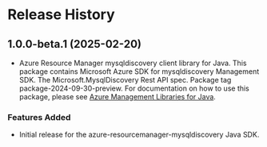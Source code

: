 # Release History

## 1.0.0-beta.1 (2025-02-20)

- Azure Resource Manager mysqldiscovery client library for Java. This package contains Microsoft Azure SDK for mysqldiscovery Management SDK. The Microsoft.MysqlDiscovery Rest API spec. Package tag package-2024-09-30-preview. For documentation on how to use this package, please see [Azure Management Libraries for Java](https://aka.ms/azsdk/java/mgmt).
### Features Added

- Initial release for the azure-resourcemanager-mysqldiscovery Java SDK.
